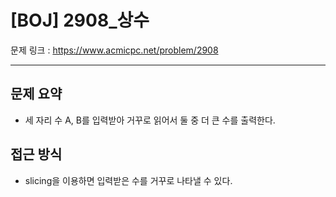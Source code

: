 # [BOJ] 2908_상수

문제 링크 : https://www.acmicpc.net/problem/2908

-----------
## 문제 요약
  - 세 자리 수 A, B를 입력받아 거꾸로 읽어서 둘 중 더 큰 수를 출력한다.

## 접근 방식
  - slicing을 이용하면 입력받은 수를 거꾸로 나타낼 수 있다.
